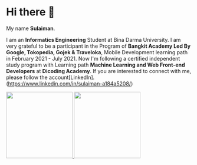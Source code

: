 # Hi there 👋

My name **Sulaiman**.

I am an **Informatics Engineering** Student at Bina Darma University.
I am very grateful to be a participant in the Program of **Bangkit Academy Led By Google, Tokopedia, Gojek & Traveloka**, Mobile Development learning path in February 2021 - July 2021.
Now I'm following a certified independent study program with Learning path **Machine Learning and Web Front-end Developers** at  **Dicoding Academy**.
If you are interested to connect with me, please follow the account[LinkedIn].\
(https://www.linkedin.com/in/sulaiman-a184a5208/)

<p align="left">
<a href="https://github.com/slm17">
  <img height="180em" src="https://github-readme-stats-eight-theta.vercel.app/api?username=slm17&show_icons=true&theme=algolia&include_all_commits=true&count_private=true"/>
  <img height="180em" src="https://github-readme-stats-eight-theta.vercel.app/api/top-langs/?username=slm17&layout=compact&langs_count=8&theme=algolia"/>
</a>
</p>

